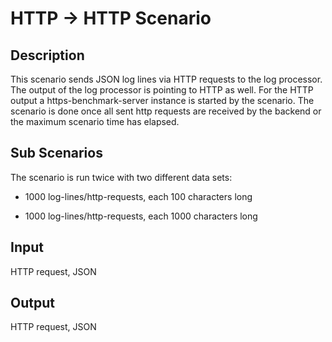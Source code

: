 # HTTP &rarr; HTTP Scenario

## Description

This scenario sends JSON log lines via HTTP requests to the log processor.
The output of the log processor is pointing to HTTP as well.
For the HTTP output a https-benchmark-server instance is started by the scenario.
The scenario is done once all sent http requests are received by the backend or the maximum scenario time has elapsed.

## Sub Scenarios

The scenario is run twice with two different data sets:

* 1000 log-lines/http-requests, each 100 characters long

* 1000 log-lines/http-requests, each 1000 characters long

## Input

HTTP request, JSON

## Output

HTTP request, JSON
